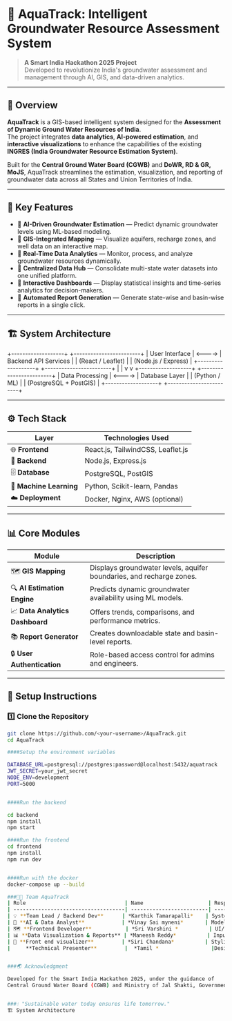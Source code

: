 # 🌊 AquaTrack: Intelligent Groundwater Resource Assessment System

> **A Smart India Hackathon 2025 Project**  
> Developed to revolutionize India's groundwater assessment and management through AI, GIS, and data-driven analytics.

---

## 🧭 Overview

**AquaTrack** is a GIS-based intelligent system designed for the **Assessment of Dynamic Ground Water Resources of India**.  
The project integrates **data analytics**, **AI-powered estimation**, and **interactive visualizations** to enhance the capabilities of the existing **INGRES (India Groundwater Resource Estimation System)**.

Built for the **Central Ground Water Board (CGWB)** and **DoWR, RD & GR, MoJS**, AquaTrack streamlines the estimation, visualization, and reporting of groundwater data across all States and Union Territories of India.

---

## 🚀 Key Features

- 🔹 **AI-Driven Groundwater Estimation** — Predict dynamic groundwater levels using ML-based modeling.
- 🔹 **GIS-Integrated Mapping** — Visualize aquifers, recharge zones, and well data on an interactive map.
- 🔹 **Real-Time Data Analytics** — Monitor, process, and analyze groundwater resources dynamically.
- 🔹 **Centralized Data Hub** — Consolidate multi-state water datasets into one unified platform.
- 🔹 **Interactive Dashboards** — Display statistical insights and time-series analytics for decision-makers.
- 🔹 **Automated Report Generation** — Generate state-wise and basin-wise reports in a single click.

---
## 🏗️ System Architecture

+-------------------+ +------------------------+
| User Interface | <----> | Backend API Services |
| (React / Leaflet) | | (Node.js / Express) |
+-------------------+ +------------------------+
| |
v v
+-------------------+ +------------------------+
| Data Processing | <----> | Database Layer |
| (Python / ML) | | (PostgreSQL + PostGIS) |
+-------------------+ +------------------------+




---

## ⚙️ Tech Stack

| Layer | Technologies Used |
|-------|--------------------|
| 🌐 **Frontend** | React.js, TailwindCSS, Leaflet.js |
| 🧠 **Backend** | Node.js, Express.js |
| 🗄️ **Database** | PostgreSQL, PostGIS |
| 🤖 **Machine Learning** | Python, Scikit-learn, Pandas |
| ☁️ **Deployment** | Docker, Nginx, AWS (optional) |

---

## 📊 Core Modules

| Module | Description |
|--------|-------------|
| 🗺️ **GIS Mapping** | Displays groundwater levels, aquifer boundaries, and recharge zones. |
| 🔍 **AI Estimation Engine** | Predicts dynamic groundwater availability using ML models. |
| 📈 **Data Analytics Dashboard** | Offers trends, comparisons, and performance metrics. |
| 📚 **Report Generator** | Creates downloadable state and basin-level reports. |
| 🔒 **User Authentication** | Role-based access control for admins and engineers. |

---

## 🧩 Setup Instructions

### 1️⃣ Clone the Repository
```bash
git clone https://github.com/<your-username>/AquaTrack.git
cd AquaTrack

####Setup the environment variables

DATABASE_URL=postgresql://postgres:password@localhost:5432/aquatrack
JWT_SECRET=your_jwt_secret
NODE_ENV=development
PORT=5000


####Run the backend

cd backend
npm install
npm start

####Run the frontend
cd frontend
npm install
npm run dev


####Run with the docker
docker-compose up --build

###👨‍💻 Team AquaTrack
| Role                                | Name                     | Responsibility                                                                  |
| ------------------------------------| -------------------------| -------------------------------------------------------------------------------- |
| 💡 **Team Lead / Backend Dev**      | *Karthik Tamarapalli*    | System architecture, API design,database integration,documentation,ppt designing|
| 🧠 **AI & Data Analyst**            | *Vinay Sai myneni*       | Model training, prediction algorithms                                           |
| 🗺️ **Frontend Developer**           | *Sri Varshini *          | UI/UX                                                                           |
| 📊 **Data Visualization & Reports** | *Maneesh Reddy*          | Input and output token recognition and front end integration , chart integration|
| 💬 **Front end visualizer**         | *Siri Chandana*          | Styling of the front end components                                             |
|     **Technical Presenter**         |  *Tamil *                 |Designing of the ppt,integration of backend from frontend side                   |


###🌏 Acknowledgment

Developed for the Smart India Hackathon 2025, under the guidance of
Central Ground Water Board (CGWB) and Ministry of Jal Shakti, Government of India.


###💧 "Sustainable water today ensures life tomorrow."
🏗️ System Architecture

